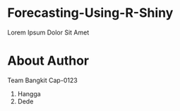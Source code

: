 # Forecasting-Using-R-Shiny

Lorem Ipsum Dolor Sit Amet

# About Author
Team Bangkit Cap-0123
1. Hangga
2. Dede
